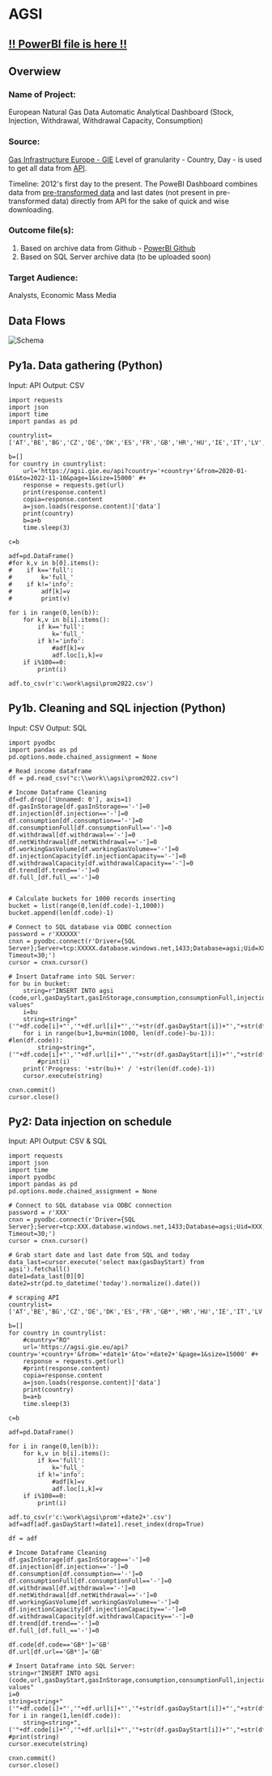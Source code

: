 # AGSI

## [!! PowerBI file is here !!](https://github.com/Nostr77/AGSI/blob/main/agsi-github.pbix?raw=true)


## Overwiew

### Name of Project:
European Natural Gas Data Automatic Analytical Dashboard (Stock, Injection, Withdrawal, Withdrawal Capacity, Consumption)
### Source: 
[Gas Infrastructure Europe - GIE](https://agsi.gie.eu/)  Level of granularity - Country, Day - is used to get all data from [API](https://agsi.gie.eu/api?country=AT&from=2022-11-17&to=2022-11-20&page=1&size=1500). 

Timeline: 2012's first day to the present. The PoweBI Dashboard combines data from [pre-transformed data](https://github.com/Nostr77/AGSI/blob/main/base0.csv) and last dates (not present in pre-transformed data) directly from API for the sake of quick and wise downloading.
### Outcome file(s):
1) Based on archive data from Github - [PowerBI Github](https://github.com/Nostr77/AGSI/blob/main/agsi-github.pbix)
2) Based on SQL Server archive data (to be uploaded soon)


### Target Audience: 
Analysts, Economic Mass Media


## Data Flows 

![Schema](https://github.com/Nostr77/AGSI/raw/main/Schema.JPG)


## Py1a. Data gathering (Python)
Input: API 
Output: CSV

```
import requests
import json 
import time
import pandas as pd

countrylist=['AT','BE','BG','CZ','DE','DK','ES','FR','GB','HR','HU','IE','IT','LV','NL','PL','PT','RO','SE','SK','UA']

b=[]
for country in countrylist:
    url='https://agsi.gie.eu/api?country='+country+'&from=2020-01-01&to=2022-11-10&page=1&size=15000' #+
    response = requests.get(url)
    print(response.content)
    copia=response.content
    a=json.loads(response.content)['data']
    print(country)
    b=a+b
    time.sleep(3)

c=b

adf=pd.DataFrame()
#for k,v in b[0].items():
#    if k=='full':
#        k='full_'
#    if k!='info':
#        adf[k]=v
#        print(v)

for i in range(0,len(b)):
    for k,v in b[i].items():
        if k=='full':
            k='full_'
        if k!='info':
            #adf[k]=v
            adf.loc[i,k]=v
    if i%100==0:
        print(i)

adf.to_csv(r'c:\work\agsi\prom2022.csv')
```


## Py1b. Cleaning and SQL injection (Python)

Input: CSV 
Output: SQL

```
import pyodbc
import pandas as pd
pd.options.mode.chained_assignment = None

# Read income dataframe
df = pd.read_csv("c:\\work\\agsi\prom2022.csv")

# Income Dataframe Cleaning
df=df.drop(['Unnamed: 0'], axis=1)
df.gasInStorage[df.gasInStorage=='-']=0
df.injection[df.injection=='-']=0
df.consumption[df.consumption=='-']=0
df.consumptionFull[df.consumptionFull=='-']=0
df.withdrawal[df.withdrawal=='-']=0
df.netWithdrawal[df.netWithdrawal=='-']=0
df.workingGasVolume[df.workingGasVolume=='-']=0
df.injectionCapacity[df.injectionCapacity=='-']=0
df.withdrawalCapacity[df.withdrawalCapacity=='-']=0
df.trend[df.trend=='-']=0
df.full_[df.full_=='-']=0


# Calculate buckets for 1000 records inserting
bucket = list(range(0,len(df.code)-1,1000))
bucket.append(len(df.code)-1)

# Connect to SQL database via ODBC connection
password = r'XXXXXX' 
cnxn = pyodbc.connect(r'Driver={SQL Server};Server=tcp:XXXXX.database.windows.net,1433;Database=agsi;Uid=XXXXX;Pwd='+password+';Encrypt=yes;TrustServerCertificate=no;Connection Timeout=30;')
cursor = cnxn.cursor()

# Insert Dataframe into SQL Server:
for bu in bucket:
    string=r"INSERT INTO agsi (code,url,gasDayStart,gasInStorage,consumption,consumptionFull,injection,withdrawal,netWithdrawal,workingGasVolume,injectionCapacity,withdrawalCapacity,status,trend,full_) values"
    i=bu
    string=string+" ('"+df.code[i]+"','"+df.url[i]+"','"+str(df.gasDayStart[i])+"',"+str(df.gasInStorage[i])+","+str(df.consumption[i])+","+str(df.consumptionFull[i])+","+str(df.injection[i])+","+str(df.withdrawal[i])+","+str(df.netWithdrawal[i])+","+str(df.workingGasVolume[i])+","+str(df.injectionCapacity[i])+","+str(df.withdrawalCapacity[i])+",'"+df.status[i]+"',"+str(df.trend[i])+","+str(df.full_[i])+")"
    for i in range(bu+1,bu+min(1000, len(df.code)-bu-1)): #len(df.code)):
        string=string+", ('"+df.code[i]+"','"+df.url[i]+"','"+str(df.gasDayStart[i])+"',"+str(df.gasInStorage[i])+","+str(df.consumption[i])+","+str(df.consumptionFull[i])+","+str(df.injection[i])+","+str(df.withdrawal[i])+","+str(df.netWithdrawal[i])+","+str(df.workingGasVolume[i])+","+str(df.injectionCapacity[i])+","+str(df.withdrawalCapacity[i])+",'"+df.status[i]+"',"+str(df.trend[i])+","+str(df.full_[i])+")"
        #print(i)
    print('Progress: '+str(bu)+' / '+str(len(df.code)-1))
    cursor.execute(string)

cnxn.commit()
cursor.close()

```

## Py2: Data injection on schedule

Input: API 
Output: CSV & SQL

```
import requests
import json 
import time
import pyodbc
import pandas as pd
pd.options.mode.chained_assignment = None

# Connect to SQL database via ODBC connection
password = r'XXX' 
cnxn = pyodbc.connect(r'Driver={SQL Server};Server=tcp:XXX.database.windows.net,1433;Database=agsi;Uid=XXX;Pwd='+password+';Encrypt=yes;TrustServerCertificate=no;Connection Timeout=30;')
cursor = cnxn.cursor()

# Grab start date and last date from SQL and today
data_last=cursor.execute('select max(gasDayStart) from agsi').fetchall()
date1=data_last[0][0]
date2=str(pd.to_datetime('today').normalize().date())

# scraping API
countrylist=['AT','BE','BG','CZ','DE','DK','ES','FR','GB*','HR','HU','IE','IT','LV','NL','PL','PT','RO','SE','SK','UA']

b=[]
for country in countrylist:
    #country="RO"
    url='https://agsi.gie.eu/api?country='+country+'&from='+date1+'&to='+date2+'&page=1&size=15000' #+
    response = requests.get(url)
    #print(response.content)
    copia=response.content
    a=json.loads(response.content)['data']
    print(country)
    b=a+b
    time.sleep(3)

c=b

adf=pd.DataFrame()

for i in range(0,len(b)):
    for k,v in b[i].items():
        if k=='full':
            k='full_'
        if k!='info':
            #adf[k]=v
            adf.loc[i,k]=v
    if i%100==0:
        print(i)

adf.to_csv(r'c:\work\agsi\prom'+date2+'.csv')
adf=adf[adf.gasDayStart!=date1].reset_index(drop=True)

df = adf

# Income Dataframe Cleaning
df.gasInStorage[df.gasInStorage=='-']=0
df.injection[df.injection=='-']=0
df.consumption[df.consumption=='-']=0
df.consumptionFull[df.consumptionFull=='-']=0
df.withdrawal[df.withdrawal=='-']=0
df.netWithdrawal[df.netWithdrawal=='-']=0
df.workingGasVolume[df.workingGasVolume=='-']=0
df.injectionCapacity[df.injectionCapacity=='-']=0
df.withdrawalCapacity[df.withdrawalCapacity=='-']=0
df.trend[df.trend=='-']=0
df.full_[df.full_=='-']=0

df.code[df.code=='GB*']='GB'
df.url[df.url=='GB*']='GB'

# Insert Dataframe into SQL Server:
string=r"INSERT INTO agsi (code,url,gasDayStart,gasInStorage,consumption,consumptionFull,injection,withdrawal,netWithdrawal,workingGasVolume,injectionCapacity,withdrawalCapacity,status,trend,full_) values"
i=0
string=string+" ('"+df.code[i]+"','"+df.url[i]+"','"+str(df.gasDayStart[i])+"',"+str(df.gasInStorage[i])+","+str(df.consumption[i])+","+str(df.consumptionFull[i])+","+str(df.injection[i])+","+str(df.withdrawal[i])+","+str(df.netWithdrawal[i])+","+str(df.workingGasVolume[i])+","+str(df.injectionCapacity[i])+","+str(df.withdrawalCapacity[i])+",'"+df.status[i]+"',"+str(df.trend[i])+","+str(df.full_[i])+")"
for i in range(1,len(df.code)): 
    string=string+", ('"+df.code[i]+"','"+df.url[i]+"','"+str(df.gasDayStart[i])+"',"+str(df.gasInStorage[i])+","+str(df.consumption[i])+","+str(df.consumptionFull[i])+","+str(df.injection[i])+","+str(df.withdrawal[i])+","+str(df.netWithdrawal[i])+","+str(df.workingGasVolume[i])+","+str(df.injectionCapacity[i])+","+str(df.withdrawalCapacity[i])+",'"+df.status[i]+"',"+str(df.trend[i])+","+str(df.full_[i])+")"
#print(string)
cursor.execute(string)

cnxn.commit()
cursor.close()

```


